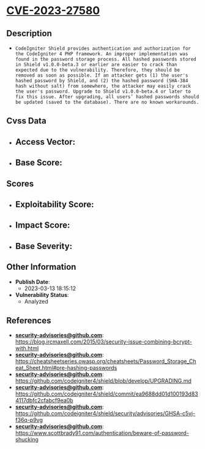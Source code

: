
# [CVE-2023-27580](https://blog.ircmaxell.com/2015/03/security-issue-combining-bcrypt-with.html)

## Description

- `CodeIgniter Shield provides authentication and authorization for the CodeIgniter 4 PHP framework. An improper implementation was found in the password storage process. All hashed passwords stored in Shield v1.0.0-beta.3 or earlier are easier to crack than expected due to the vulnerability. Therefore, they should be removed as soon as possible. If an attacker gets (1) the user's hashed password by Shield, and (2) the hashed password (SHA-384 hash without salt) from somewhere, the attacker may easily crack the user's password. Upgrade to Shield v1.0.0-beta.4 or later to fix this issue. After upgrading, all users’ hashed passwords should be updated (saved to the database). There are no known workarounds.`

## Cvss Data

- **Access Vector**:
  - 
- **Base Score**:
  - 

## Scores

- **Exploitability Score**:
  - 
- **Impact Score**:
  - 
- **Base Severity**:
  - 

## Other Information

- **Publish Date**:
  - 2023-03-13 18:15:12
- **Vulnerability Status**:
  - Analyzed

## References

- **security-advisories@github.com**: https://blog.ircmaxell.com/2015/03/security-issue-combining-bcrypt-with.html
- **security-advisories@github.com**: https://cheatsheetseries.owasp.org/cheatsheets/Password_Storage_Cheat_Sheet.html#pre-hashing-passwords
- **security-advisories@github.com**: https://github.com/codeigniter4/shield/blob/develop/UPGRADING.md
- **security-advisories@github.com**: https://github.com/codeigniter4/shield/commit/ea9688dd01d100193d834117dbfc2cfabcf9ea0b
- **security-advisories@github.com**: https://github.com/codeigniter4/shield/security/advisories/GHSA-c5vj-f36q-p9vg
- **security-advisories@github.com**: https://www.scottbrady91.com/authentication/beware-of-password-shucking
